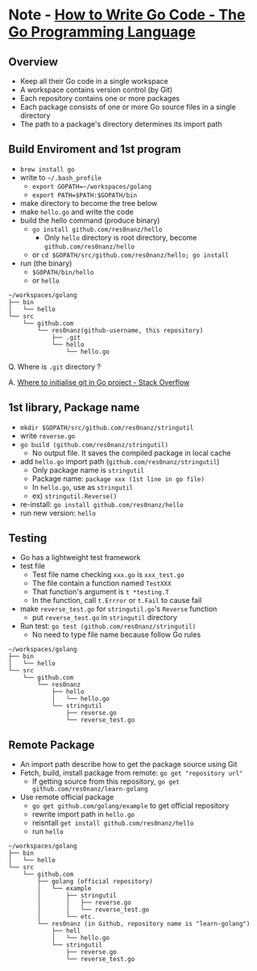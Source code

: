 # Note - [How to Write Go Code - The Go Programming Language](https://golang.org/doc/code.html)

## Overview

* Keep all their Go code in a single workspace
* A workspace contains version control (by Git)
* Each repository contains one or more packages
* Each package consists of one or more Go source files in a single directory
* The path to a package's directory determines its import path

## Build Enviroment and 1st program

* `brew install go`
* write to `~/.bash_profile`
  * `export GOPATH=~/workspaces/golang`
  * `export PATH=$PATH:$GOPATH/bin`
* make directory to become the tree below
* make `hello.go` and write the code
* build the hello command (produce binary)
  * `go install github.com/res0nanz/hello`
    * Only `hello` directory is root directory, become `github.com/res0nanz/hello`
  * or `cd $GOPATH/src/github.com/res0nanz/hello; go install`
* run (the binary)
  * `$GOPATH/bin/hello`
  * or `hello`

```tree
~/workspaces/golang
├── bin
│   └── hello
└── src
    └── github.com
        └── res0nanz(github-username, this repository)
            ├── .git
            └── hello
                └── hello.go
```

Q. Where is `.git` directory ?

A. [Where to initialise git in Go project - Stack Overflow](https://stackoverflow.com/questions/29660362/where-to-initialise-git-in-go-project)

## 1st library, Package name

* `mkdir $GOPATH/src/github.com/res0nanz/stringutil`
* write `reverse.go`
* `go build (github.com/res0nanz/stringutil)`
  * No output file. It saves the compiled package in local cache
* add `hello.go` import path (`github.com/res0nanz/stringutil`)
  * Only package name is `stringutil`
  * Package name: `package xxx (1st line in go file)`
  * In `hello.go`, use as `stringutil`
  * ex) `stringutil.Reverse()`
* re-install: `go install github.com/res0nanz/hello`
* run new version: `hello`

## Testing

* Go has a lightweight test framework
* test file
  * Test file name checking `xxx.go` is `xxx_test.go`
  * The file contain a function named `TestXXX`
  * That function's argument is `t *testing.T`
  * In the function, call `t.Errror` or `t.Fail` to cause fail
* make `reverse_test.go` for `stringutil.go`'s `Reverse` function
  * put `reverse_test.go` in `stringutil` directory
* Run test: `go test (github.com/res0nanz/stringutil)`
  * No need to type file name because follow Go rules

```tree
~/workspaces/golang
├── bin
│   └── hello
└── src
    └── github.com
        └── res0nanz
            ├── hello
            │   └── hello.go
            └── stringutil
                ├── reverse.go
                └── reverse_test.go
```

## Remote Package

* An import path describe how to get the package source using Git
* Fetch, build, install package from remote: `go get "repository url"`
  * If getting source from this repository, `go get github.com/res0nanz/learn-golang`
* Use remote official package
  * `go get github.com/golang/example` to get official repository
  * rewrite import path in `hello.go`
  * reisntall `get install github.com/res0nanz/hello`
  * run `hello`

```tree
~/workspaces/golang
├── bin
│   └── hello
└── src
    └── github.com
        ├── golang (official repository)
        │   └── example
        │       ├── stringutil
        │       │   ├── reverse.go
        │       │   └── reverse_test.go
        │       └── etc.
        └── res0nanz (in Github, repository name is "learn-golang")
            ├── hell
            │   └── hello.go
            └── stringutil
                ├── reverse.go
                └── reverse_test.go
```